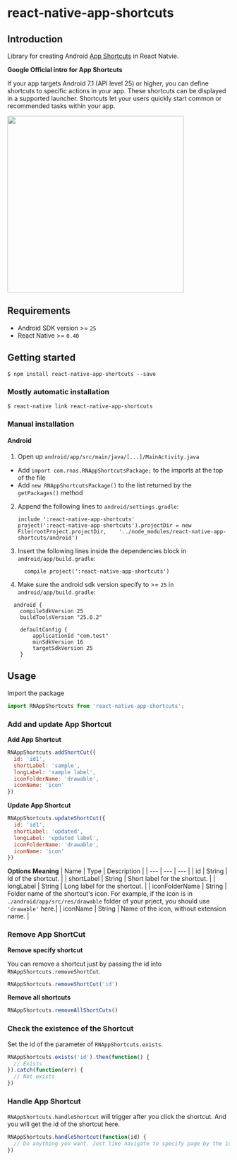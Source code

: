 # react-native-app-shortcuts

## Introduction
Library for creating Android [App Shortcuts](https://developer.android.com/guide/topics/ui/shortcuts.html) in React Natvie.

**Google Official intro for App Shortcuts**

If your app targets Android 7.1 (API level 25) or higher, you can define shortcuts to specific actions in your app. These shortcuts can be displayed in a supported launcher. Shortcuts let your users quickly start common or recommended tasks within your app.

<img src="https://developer.android.com/images/guide/topics/ui/shortcuts.png" height="400" />

## Requirements
- Android SDK version >= `25`
- React Native >= `0.40`

## Getting started

`$ npm install react-native-app-shortcuts --save`

### Mostly automatic installation

`$ react-native link react-native-app-shortcuts`

### Manual installation

#### Android

1. Open up `android/app/src/main/java/[...]/MainActivity.java`
  - Add `import com.rnas.RNAppShortcutsPackage;` to the imports at the top of the file
  - Add `new RNAppShortcutsPackage()` to the list returned by the `getPackages()` method
2. Append the following lines to `android/settings.gradle`:
  	```
  	include ':react-native-app-shortcuts'
  	project(':react-native-app-shortcuts').projectDir = new File(rootProject.projectDir, 	'../node_modules/react-native-app-shortcuts/android')
  	```
3. Insert the following lines inside the dependencies block in `android/app/build.gradle`:
  	```
      compile project(':react-native-app-shortcuts')
  	```
4. Make sure the android sdk version specify to >= `25` in `android/app/build.gradle`:  
  ```
    android {
      compileSdkVersion 25
      buildToolsVersion "25.0.2"

      defaultConfig {
          applicationId "com.test"
          minSdkVersion 16
          targetSdkVersion 25
      }
  ```

## Usage
Import the package
```js
import RNAppShortcuts from 'react-native-app-shortcuts';
```

### Add and update App Shortcut

**Add App Shortcut**
```js
RNAppShortcuts.addShortCut({
  id: 'id1',
  shortLabel: 'sample',
  longLabel: 'sample label',
  iconFolderName: 'drawable',
  iconName: 'icon'
})
```

**Update App Shortcut**
```js
RNAppShortcuts.updateShortCut({
  id: 'id1',
  shortLabel: 'updated',
  longLabel: 'updated label',
  iconFolderName: 'drawable',
  iconName: 'icon'
})
```

**Options Meaning**
| Name | Type | Description |
| --- | ---  | --- |
| id | String | Id of the shortcut. |
| shortLabel | String | Short label for the shortcut. |
| longLabel | String | Long label for the shortcut. |
| iconFolderName | String | Folder name of the shortcut's icon. For example, if the icon is in `./android/app/src/res/drawable` folder of your prject, you should use `'drawable'` here.|
| iconName | String | Name of the icon, without extension name. |

### Remove App ShortCut

**Remove specify shortcut**

You can remove a shortcut just by passing the id into `RNAppShortcuts.removeShortCut`.
```js  
RNAppShortcuts.removeShortCut('id')
```

**Remove all shortcuts**
```js  
RNAppShortcuts.removeAllShortCuts()
```

### Check the existence of the Shortcut
Set the id of the parameter of `RNAppShortcuts.exists`.
```js
RNAppShortcuts.exists('id').then(function() {
  // Exists
}).catch(function(err) {
  // Not exists
})
```

### Handle App Shortcut
`RNAppShortcuts.handleShortcut` will trigger after you click the shortcut. And you will get the id of the shortcut here.
```js
RNAppShortcuts.handleShortcut(function(id) {
  // Do anything you want. Just like navigate to specify page by the id and so on.
})
```
